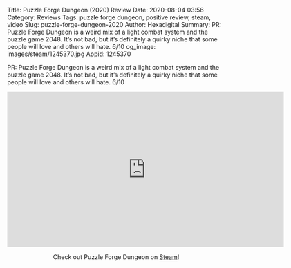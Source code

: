 Title: Puzzle Forge Dungeon (2020) Review
Date: 2020-08-04 03:56
Category: Reviews
Tags: puzzle forge dungeon, positive review, steam, video
Slug: puzzle-forge-dungeon-2020
Author: Hexadigital
Summary: PR: Puzzle Forge Dungeon is a weird mix of a light combat system and the puzzle game 2048. It’s not bad, but it’s definitely a quirky niche that some people will love and others will hate. 6/10
og_image: images/steam/1245370.jpg
Appid: 1245370

PR: Puzzle Forge Dungeon is a weird mix of a light combat system and the puzzle game 2048. It’s not bad, but it’s definitely a quirky niche that some people will love and others will hate. 6/10

<center><iframe src="https://www.youtube.com/embed/zGGxtn4x0fE?feature=oembed" allow="accelerometer; autoplay; encrypted-media; gyroscope; picture-in-picture" width="640" height="360" frameborder="0"></iframe>

Check out Puzzle Forge Dungeon on [Steam](https://store.steampowered.com/app/1245370/?curator_clanid=34633900)!</center>